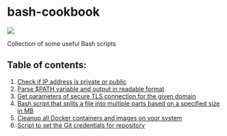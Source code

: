 # bash-cookbook 
![](https://i.imgur.com/1cl8FAf.png)

Collection of some useful Bash scripts

## Table of contents:
1. [Check if IP address is private or public](../../tree/check-ip-type)
2. [Parse $PATH variable and output in readable format](../../tree/parse-path)
3. [Get parameters of secure TLS connection for the given domain](../../tree/tls-info)
4. [Bash script that splits a file into multiple parts based on a specified size in MB](../../tree/split-file)
5. [Cleanup all Docker containers and images on your system](../../tree/docker-cleanup)
6. [Script to set the Git credentials for repository](../../tree/git-account-switcher)